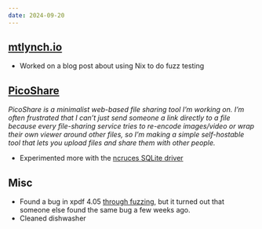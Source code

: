 ```yaml
---
date: 2024-09-20
---
```


## [mtlynch.io](https://mtlynch.io)

- Worked on a blog post about using Nix to do fuzz testing

## [PicoShare](https://pico.rocks)

_PicoShare is a minimalist web-based file sharing tool I’m working on. I’m often frustrated that I can’t just send someone a link directly to a file because every file-sharing service tries to re-encode images/video or wrap their own viewer around other files, so I’m making a simple self-hostable tool that lets you upload files and share them with other people._

- Experimented more with the [ncruces SQLite driver](https://github.com/ncruces/go-sqlite3/issues/148#issuecomment-2350982480)

## Misc

- Found a bug in xpdf 4.05 [through fuzzing](https://gitlab.com/mtlynch/fuzz-xpdf), but it turned out that someone else found the same bug a few weeks ago.
- Cleaned dishwasher
